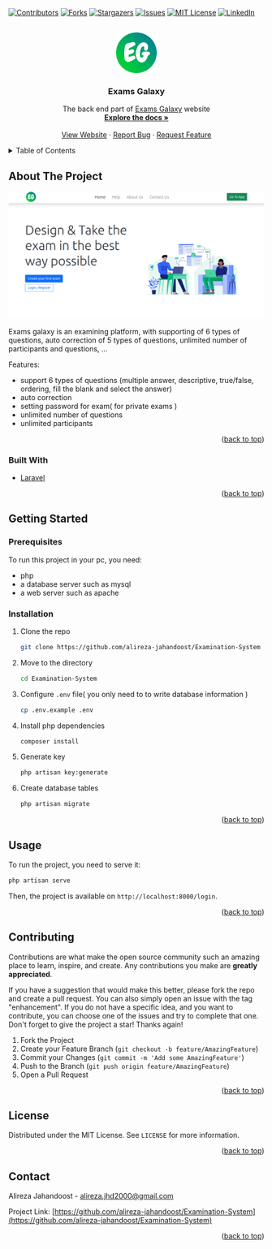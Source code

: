 <div id="top"></div>

<!-- PROJECT SHIELDS -->
<!--
*** I'm using markdown "reference style" links for readability.
*** Reference links are enclosed in brackets [ ] instead of parentheses ( ).
*** See the bottom of this document for the declaration of the reference variables
*** for contributors-url, forks-url, etc. This is an optional, concise syntax you may use.
*** https://www.markdownguide.org/basic-syntax/#reference-style-links
-->
[![Contributors][contributors-shield]][contributors-url]
[![Forks][forks-shield]][forks-url]
[![Stargazers][stars-shield]][stars-url]
[![Issues][issues-shield]][issues-url]
[![MIT License][license-shield]][license-url]
[![LinkedIn][linkedin-shield]][linkedin-url]



<!-- PROJECT LOGO -->
<br />
<div align="center">
  <a href="https://github.com/othneildrew/Best-README-Template">
    <img src="https://github.com/alireza-jahandoost/examination-system-frontend/blob/main/public/favicon.ico" alt="Logo" width="80" height="80">
  </a>

  <h3 align="center">Exams Galaxy</h3>

  <p align="center">
      The back end part of <a href="https://examsgalaxy.com">Exams Galaxy</a> website
    <br />
    <a href="https://github.com/alireza-jahandoost/Examination-System"><strong>Explore the docs »</strong></a>
    <br />
    <br />
    <a href="https://examsgalaxy.com/">View Website</a>
    ·
    <a href="https://github.com/alireza-jahandoost/Portfolio/issues">Report Bug</a>
    ·
    <a href="https://github.com/alireza-jahandoost/Portfolio/issues">Request Feature</a>
  </p>
</div>



<!-- TABLE OF CONTENTS -->
<details>
  <summary>Table of Contents</summary>
  <ol>
    <li>
      <a href="#about-the-project">About The Project</a>
      <ul>
        <li><a href="#built-with">Built With</a></li>
      </ul>
    </li>
    <li>
      <a href="#getting-started">Getting Started</a>
      <ul>
        <li><a href="#prerequisites">Prerequisites</a></li>
        <li><a href="#installation">Installation</a></li>
      </ul>
    </li>
    <li><a href="#usage">Usage</a></li>
    <li><a href="#roadmap">Roadmap</a></li>
    <li><a href="#contributing">Contributing</a></li>
    <li><a href="#license">License</a></li>
    <li><a href="#contact">Contact</a></li>
    <li><a href="#acknowledgments">Acknowledgments</a></li>
  </ol>
</details>



<!-- ABOUT THE PROJECT -->
## About The Project

<div align="center">
  <a href="https://alirezajahandoost.com">
    <img src="images/screenshot.png" alt="Screenshot of project">
  </a>
</div>

Exams galaxy is an examining platform, with supporting of 6 types of questions, auto correction of 5 types of questions, unlimited number of participants and questions, ...

Features:
* support 6 types of questions (multiple answer, descriptive, true/false, ordering, fill the blank and select the answer)
* auto correction
* setting password for exam( for private exams )
* unlimited number of questions
* unlimited participants

<p align="right">(<a href="#top">back to top</a>)</p>



### Built With

* [Laravel](https://laravel.com)

<p align="right">(<a href="#top">back to top</a>)</p>



<!-- GETTING STARTED -->
## Getting Started

### Prerequisites

To run this project in your pc, you need:
* php
* a database server such as mysql
* a web server such as apache

### Installation

1. Clone the repo
   ```sh
   git clone https://github.com/alireza-jahandoost/Examination-System
   ```
2. Move to the directory
   ```sh
   cd Examination-System
   ```
3. Configure `.env` file( you only need to to write database information )
   ```sh
   cp .env.example .env
   ```
4. Install php dependencies
   ```sh
   composer install
   ```
5. Generate key
   ```sh
   php artisan key:generate
   ```
6. Create database tables
   ```sh
   php artisan migrate
   ```

<p align="right">(<a href="#top">back to top</a>)</p>



<!-- USAGE EXAMPLES -->
## Usage

To run the project, you need to serve it:
   ```sh
   php artisan serve
   ```
Then, the project is available on `http://localhost:8000/login`.

<p align="right">(<a href="#top">back to top</a>)</p>



<!-- ROADMAP -->
<!-- ## Roadmap

- [x] customizable `About me` and `Contact me` sections
- [x] unlimited number of projects to include
- [x] categorizing projects in project sections
- [x] add unlimited number of skills
- [x] categorizing skills into `Fluented` and `Familiar` categories
- [x] filtering projects by skills or project sections
- [x] search in projects
- [ ] supporting of having a blog
- [ ] showing the pdf version of pdf in landing page
- [ ] add a form in `Contact me` section to communicate easier
- [ ] supporting rtl
- [ ] supporting multi languages

See the [open issues](https://github.com/alireza-jahandoost/Portfolio/issues) for a full list of proposed features (and known issues).

<p align="right">(<a href="#top">back to top</a>)</p> -->



<!-- CONTRIBUTING -->
## Contributing

Contributions are what make the open source community such an amazing place to learn, inspire, and create. Any contributions you make are **greatly appreciated**.

If you have a suggestion that would make this better, please fork the repo and create a pull request. You can also simply open an issue with the tag "enhancement".
If you do not have a specific idea, and you want to contribute, you can choose one of the issues and try to complete that one.
Don't forget to give the project a star! Thanks again!

1. Fork the Project
2. Create your Feature Branch (`git checkout -b feature/AmazingFeature`)
3. Commit your Changes (`git commit -m 'Add some AmazingFeature'`)
4. Push to the Branch (`git push origin feature/AmazingFeature`)
5. Open a Pull Request

<p align="right">(<a href="#top">back to top</a>)</p>



<!-- LICENSE -->
## License

Distributed under the MIT License. See `LICENSE` for more information.

<p align="right">(<a href="#top">back to top</a>)</p>



<!-- CONTACT -->
## Contact

Alireza Jahandoost - alireza.jhd2000@gmail.com

Project Link: [https://github.com/alireza-jahandoost/Examination-System](https://github.com/alireza-jahandoost/Examination-System)

<p align="right">(<a href="#top">back to top</a>)</p>

<!-- MARKDOWN LINKS & IMAGES -->
<!-- https://www.markdownguide.org/basic-syntax/#reference-style-links -->
[contributors-shield]: https://img.shields.io/github/contributors/alireza-jahandoost/Examination-System.svg?style=for-the-badge
[contributors-url]: https://github.com/alireza-jahandoost/Examination-System/graphs/contributors
[forks-shield]: https://img.shields.io/github/forks/alireza-jahandoost/Examination-System.svg?style=for-the-badge
[forks-url]: https://github.com/alireza-jahandoost/Examination-System/network/members
[stars-shield]: https://img.shields.io/github/stars/alireza-jahandoost/Examination-System?style=for-the-badge
[stars-url]: https://github.com/alireza-jahandoost/Examination-System/stargazers
[issues-shield]: https://img.shields.io/github/issues/alireza-jahandoost/Examination-System.svg?style=for-the-badge
[issues-url]: https://github.com/alireza-jahandoost/Examination-System/issues
[license-shield]: https://img.shields.io/github/license/alireza-jahandoost/Examination-System.svg?style=for-the-badge
[license-url]: https://github.com/alireza-jahandoost/Examination-System/blob/master/LICENSE
[linkedin-shield]: https://img.shields.io/badge/-LinkedIn-black.svg?style=for-the-badge&logo=linkedin&colorB=555
[linkedin-url]: https://www.linkedin.com/in/alireza-jahandoost
[product-screenshot]: images/screenshot.png
